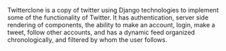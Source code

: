 Twitterclone is a copy of twitter using Django technologies to implement some of the functionality of Twitter. It has authentication, server side rendering of components, the ability to make an account, login, make a tweet, follow other accounts, and has a dynamic feed organized chronologically, and filtered by whom the user follows.